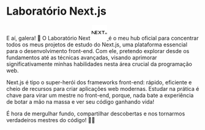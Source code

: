 # Laboratório Next.js

E aí, galera! 🚀 O Laboratório Next <a href="https://nextjs.org/" target="_blank" rel="noreferrer">
    <img style="background: white" src="https://raw.githubusercontent.com/devicons/devicon/master/icons/nextjs/nextjs-original-wordmark.svg" alt="nextjs" width="40" height="40"/>
  </a> é o meu hub oficial para concentrar todos os meus projetos de estudo do Next.js, uma plataforma essencial para o desenvolvimento front-end. Com ele, pretendo explorar desde os fundamentos até as técnicas avançadas, visando aprimorar significativamente minhas habilidades nesta área crucial da programação web.

Next.js é tipo o super-herói dos frameworks front-end: rápido, eficiente e cheio de recursos para criar aplicações web modernas. Estudar na prática é chave para virar um mestre no front-end, porque, nada bate a experiência de botar a mão na massa e ver seu código ganhando vida!

É hora de mergulhar fundo, compartilhar descobertas e nos tornarmos verdadeiros mestres do código! 💪🔥
